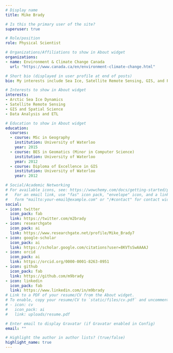 ```yaml
---
# Display name
title: Mike Brady

# Is this the primary user of the site?
superuser: true

# Role/position
role: Physical Scientist

# Organizations/Affiliations to show in About widget
organizations:
- name: Environment & Climate Change Canada
  url: "https://www.canada.ca/en/environment-climate-change.html"

# Short bio (displayed in user profile at end of posts)
bio: My interests include Sea Ice, Satellite Remote Sensing, GIS, and Python

# Interests to show in About widget
interests:
- Arctic Sea Ice Dynamics
- Satellite Remote Sensing
- GIS and Spatial Science
- Data Analysis and ETL

# Education to show in About widget
education:
  courses:
  - course: MSc in Geography
    institution: University of Waterloo
    year: 2015
  - course: BES in Geomatics (Minor in Computer Science)
    institution: University of Waterloo
    year: 2012
  - course: Diploma of Excellence in GIS
    institution: University of Waterloo
    year: 2012

# Social/Academic Networking
# For available icons, see: https://wowchemy.com/docs/getting-started/page-builder/#icons
#   For an email link, use "fas" icon pack, "envelope" icon, and a link in the
#   form "mailto:your-email@example.com" or "/#contact" for contact widget.
social:
- icon: twitter
  icon_pack: fab
  link: https://twitter.com/m2brady
- icon: researchgate
  icon_pack: ai
  link: https://www.researchgate.net/profile/Mike_Brady7
- icon: google-scholar
  icon_pack: ai
  link: https://scholar.google.com/citations?user=8KVTsSwAAAAJ
- icon: orcid
  icon_pack: ai
  link: https://orcid.org/0000-0001-8263-0951
- icon: github
  icon_pack: fab
  link: https://github.com/m9brady
- icon: linkedin
  icon_pack: fab
  link: https://www.linkedin.com/in/m9brady
# Link to a PDF of your resume/CV from the About widget.
# To enable, copy your resume/CV to `static/files/cv.pdf` and uncomment the lines below.
# - icon: cv
#   icon_pack: ai
#   link: uploads/resume.pdf

# Enter email to display Gravatar (if Gravatar enabled in Config)
email: ""

# Highlight the author in author lists? (true/false)
highlight_name: true
---
```


